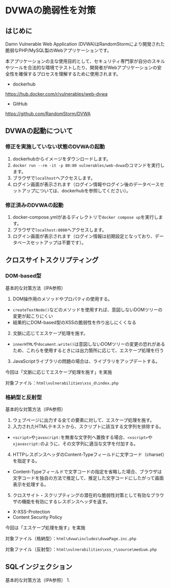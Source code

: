 # DVWAの脆弱性を対策
## はじめに
Damn Vulnerable Web Application (DVWA)はRandomStormにより開発された脆弱なPHP/MySQL製のWebアプリケーションです。

本アプリケーションの主な使用目的として、セキュリティ専門家が自分のスキルやツールを合法的な環境でテストしたり、開発者がWebアプリケーションの安全性を確保するプロセスを理解するために使用されます。

- dockerhub

https://hub.docker.com/r/vulnerables/web-dvwa

- GitHub

https://github.com/RandomStorm/DVWA

## DVWAの起動について
### 修正を実施していない状態のDVWAの起動
1. dockerhubからイメージをダウンロードします。
2. `docker run --rm -it -p 80:80 vulnerables/web-dvwa`のコマンドを実行します。
3. ブラウザで`localhost`へアクセスします。
4. ログイン画面が表示されます（ログイン情報やログイン後のデータベースセットアップについては、dockerhubを参照してください）。

### 修正済みのDVWAの起動
1. docker-compose.ymlがあるディレクトリで`docker compose up`を実行します。
2. ブラウザで`localhost:8080`へアクセスします。
3. ログイン画面が表示されます（ログイン情報は初期設定となっており、データベースセットアップは不要です）。

## クロスサイトスクリプティング
### DOM-based型
基本的な対策方法（IPA参照）
1. DOM操作用のメソッドやプロパティの使用する。
  - `createTextNode()`などのメソッドを使用すれば、意図しないDOMツリーの変更が起こりにくい
  - 結果的にDOM-based型のXSSの脆弱性を作り出しにくくなる
2. 文脈に応じてエスケープ処理を施す。
  - `innerHTML`や`document.write()`は意図しないDOMツリーの変更の恐れがあるため、これらを使用するときには出力箇所に応じて、エスケープ処理を行う
3. JavaScriptライブラリの問題の場合は、ライブラリをアップデートする。

今回は「文脈に応じてエスケープ処理を施す」を実施

対象ファイル：`html\vulnerabilities\xss_d\index.php`

### 格納型と反射型
基本的な対策方法（IPA参照）
1. ウェブページに出力する全ての要素に対して、エスケープ処理を施す。
2. 入力されたHTMLテキストから、スクリプトに該当する文字列を排除する。
  - `<script>`や`javascript:`を無害な文字列へ置換する場合、`<xscript>`や`xjavascript:`のように、その文字列に適当な文字を付加する。
4. HTTPレスポンスヘッダのContent-Typeフィールドに文字コード（charset）を指定する。
  - Content-Typeフィールドで文字コードの指定を省略した場合、ブラウザは文字コードを独自の方法で推定して、推定した文字コードにしたがって画面表示を処理する。
5. クロスサイト・スクリプティングの潜在的な脆弱性対策として有効なブラウザの機能を有効にするレスポンスヘッダを返す。
  - X-XSS-Protection
  - Content Security Policy

今回は「エスケープ処理を施す」を実施

対象ファイル（格納型）：`html\dvwa\includes\dvwaPage.inc.php`

対象ファイル（反射型）：`html\vulnerabilities\xss_r\source\medium.php`

## SQLインジェクション
基本的な対策方法（IPA参照）
1. 
